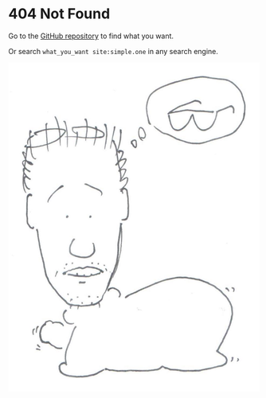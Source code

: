 
# 404 Not Found

Go to the
[GitHub repository](https://github.com/SimpleDotOne/SimpleDotOne.github.io)
to find what you want.

Or search `what_you_want site:simple.one` in any search engine.

![Vaseman finding glasses, which hang on his forehead](/vaseman/Jau-Pao%20Wang%202019-03-16.jpg)
